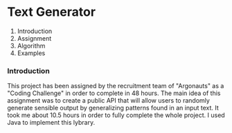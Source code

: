 # Text Generator

1. Introduction
2. Assignment
3. Algorithm
4. Examples


### Introduction

This project has been assigned by the recruitment team of "Argonauts" as a "Coding Challenge" in order to complete in 48 hours. The main idea of this assignment was to create a public API that will allow users to randomly generate sensible output by generalizing patterns found in an input text. It took me about 10.5 hours in order to fully complete the whole project. I used Java to implement this lybrary.

